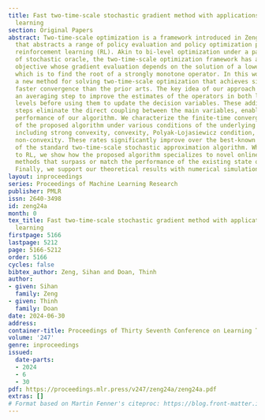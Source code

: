 ```yaml
---
title: Fast two-time-scale stochastic gradient method with applications in reinforcement
  learning
section: Original Papers
abstract: Two-time-scale optimization is a framework introduced in Zeng et al. (2024)
  that abstracts a range of policy evaluation and policy optimization problems in
  reinforcement learning (RL). Akin to bi-level optimization under a particular type
  of stochastic oracle, the two-time-scale optimization framework has an upper level
  objective whose gradient evaluation depends on the solution of a lower level problem,
  which is to find the root of a strongly monotone operator. In this work, we propose
  a new method for solving two-time-scale optimization that achieves significantly
  faster convergence than the prior arts. The key idea of our approach is to leverage
  an averaging step to improve the estimates of the operators in both lower and upper
  levels before using them to update the decision variables. These additional averaging
  steps eliminate the direct coupling between the main variables, enabling the accelerated
  performance of our algorithm. We characterize the finite-time convergence rates
  of the proposed algorithm under various conditions of the underlying objective function,
  including strong convexity, convexity, Polyak-Lojasiewicz condition, and general
  non-convexity. These rates significantly improve over the best-known complexity
  of the standard two-time-scale stochastic approximation algorithm. When applied
  to RL, we show how the proposed algorithm specializes to novel online sample-based
  methods that surpass or match the performance of the existing state of the art.
  Finally, we support our theoretical results with numerical simulations in RL.
layout: inproceedings
series: Proceedings of Machine Learning Research
publisher: PMLR
issn: 2640-3498
id: zeng24a
month: 0
tex_title: Fast two-time-scale stochastic gradient method with applications in reinforcement
  learning
firstpage: 5166
lastpage: 5212
page: 5166-5212
order: 5166
cycles: false
bibtex_author: Zeng, Sihan and Doan, Thinh
author:
- given: Sihan
  family: Zeng
- given: Thinh
  family: Doan
date: 2024-06-30
address:
container-title: Proceedings of Thirty Seventh Conference on Learning Theory
volume: '247'
genre: inproceedings
issued:
  date-parts:
  - 2024
  - 6
  - 30
pdf: https://proceedings.mlr.press/v247/zeng24a/zeng24a.pdf
extras: []
# Format based on Martin Fenner's citeproc: https://blog.front-matter.io/posts/citeproc-yaml-for-bibliographies/
---
```

